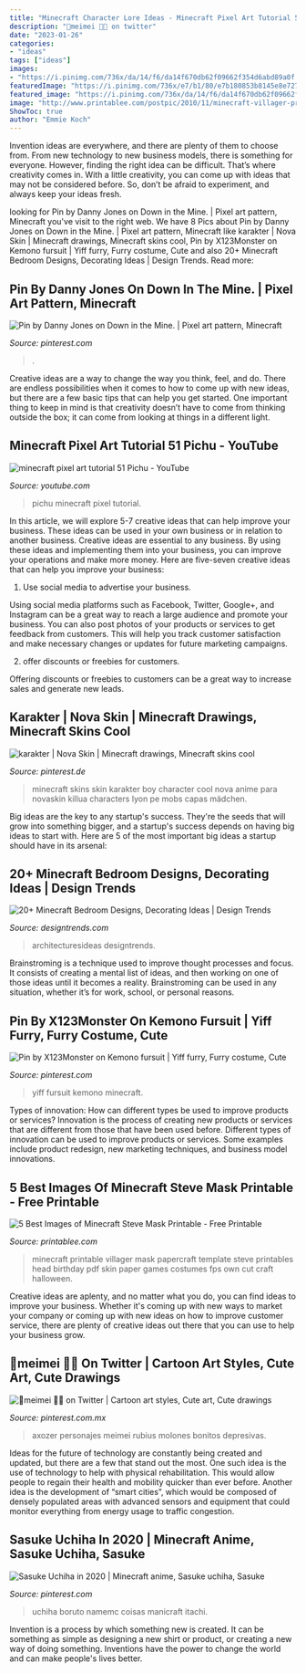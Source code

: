 ```yaml
---
title: "Minecraft Character Lore Ideas - Minecraft Pixel Art Tutorial 51 Pichu"
description: "🍯meimei 🍃🌻 on twitter"
date: "2023-01-26"
categories:
- "ideas"
tags: ["ideas"]
images:
- "https://i.pinimg.com/736x/da/14/f6/da14f670db62f09662f354d6abd89a0f.jpg"
featuredImage: "https://i.pinimg.com/736x/e7/b1/80/e7b180853b8145e8e72768b10ba5b159.jpg"
featured_image: "https://i.pinimg.com/736x/da/14/f6/da14f670db62f09662f354d6abd89a0f.jpg"
image: "http://www.printablee.com/postpic/2010/11/minecraft-villager-printable-mask_134767.jpg"
ShowToc: true
author: "Emmie Koch"
---
```



Invention ideas are everywhere, and there are plenty of them to choose from. From new technology to new business models, there is something for everyone. However, finding the right idea can be difficult. That’s where creativity comes in. With a little creativity, you can come up with ideas that may not be considered before. So, don’t be afraid to experiment, and always keep your ideas fresh.

	

		
looking for Pin by Danny Jones on Down in the Mine. | Pixel art pattern, Minecraft you've visit to the right web. We have 8 Pics about Pin by Danny Jones on Down in the Mine. | Pixel art pattern, Minecraft like karakter | Nova Skin | Minecraft drawings, Minecraft skins cool, Pin by X123Monster on Kemono fursuit | Yiff furry, Furry costume, Cute and also 20+ Minecraft Bedroom Designs, Decorating Ideas | Design Trends. Read more:
		
    
## Pin By Danny Jones On Down In The Mine. | Pixel Art Pattern, Minecraft

<img loading=lazy src="https://i.pinimg.com/736x/92/38/f3/9238f39702197b0be4c21f28b931521b--minecraft-templates-minecraft-pixel-art.jpg" onerror="this.onerror=null;this.src='https://tse4.mm.bing.net/th?id=OIP.rq3FZH3tbYbbcTH7Ltr5lAHaNJ&amp;pid=15.1';" alt="Pin by Danny Jones on Down in the Mine. | Pixel art pattern, Minecraft">

_Source: pinterest.com_

>. 

	

Creative ideas are a way to change the way you think, feel, and do. There are endless possibilities when it comes to how to come up with new ideas, but there are a few basic tips that can help you get started. One important thing to keep in mind is that creativity doesn’t have to come from thinking outside the box; it can come from looking at things in a different light.

    
## Minecraft Pixel Art Tutorial 51 Pichu - YouTube

<img loading=lazy src="http://i.ytimg.com/vi/uMvXtMW45mI/maxresdefault.jpg" onerror="this.onerror=null;this.src='https://tse4.mm.bing.net/th?id=OIP.eUeaquNcmcrjzOZ5uWUk9gHaEK&amp;pid=15.1';" alt="minecraft pixel art tutorial 51 Pichu - YouTube">

_Source: youtube.com_

>pichu minecraft pixel tutorial. 

	

In this article, we will explore 5-7 creative ideas that can help improve your business. These ideas can be used in your own business or in relation to another business.
Creative ideas are essential to any business. By using these ideas and implementing them into your business, you can improve your operations and make more money. Here are five-seven creative ideas that can help you improve your business:
1. Use social media to advertise your business.

Using social media platforms such as Facebook, Twitter, Google+, and Instagram can be a great way to reach a large audience and promote your business. You can also post photos of your products or services to get feedback from customers. This will help you track customer satisfaction and make necessary changes or updates for future marketing campaigns.

2. offer discounts or freebies for customers.

Offering discounts or freebies to customers can be a great way to increase sales and generate new leads.

    
## Karakter | Nova Skin | Minecraft Drawings, Minecraft Skins Cool

<img loading=lazy src="https://i.pinimg.com/736x/11/74/46/11744621c1299220b57d49f8417140bf.jpg" onerror="this.onerror=null;this.src='https://tse2.mm.bing.net/th?id=OIP.lI6H9AIdCbNY8boyloMgXgAAAA&amp;pid=15.1';" alt="karakter | Nova Skin | Minecraft drawings, Minecraft skins cool">

_Source: pinterest.de_

>minecraft skins skin karakter boy character cool nova anime para novaskin killua characters lyon pe mobs capas mädchen. 

	

Big ideas are the key to any startup's success. They're the seeds that will grow into something bigger, and a startup's success depends on having big ideas to start with. Here are 5 of the most important big ideas a startup should have in its arsenal: 

    
## 20+ Minecraft Bedroom Designs, Decorating Ideas | Design Trends

<img loading=lazy src="https://images.designtrends.com/wp-content/uploads/2015/10/11110046/Minecraft-Doubt-Bedroom-Design.png" onerror="this.onerror=null;this.src='https://tse3.mm.bing.net/th?id=OIP.2T2MRXs8E42wgV-5M0KRQAHaD9&amp;pid=15.1';" alt="20+ Minecraft Bedroom Designs, Decorating Ideas | Design Trends">

_Source: designtrends.com_

>architecturesideas designtrends. 

	

Brainstroming is a technique used to improve thought processes and focus. It consists of creating a mental list of ideas, and then working on one of those ideas until it becomes a reality. Brainstroming can be used in any situation, whether it’s for work, school, or personal reasons.

    
## Pin By X123Monster On Kemono Fursuit | Yiff Furry, Furry Costume, Cute

<img loading=lazy src="https://i.pinimg.com/736x/e7/b1/80/e7b180853b8145e8e72768b10ba5b159.jpg" onerror="this.onerror=null;this.src='https://tse1.mm.bing.net/th?id=OIP.Vgb_k3JSkfgrh3u4NqPITAHaNL&amp;pid=15.1';" alt="Pin by X123Monster on Kemono fursuit | Yiff furry, Furry costume, Cute">

_Source: pinterest.com_

>yiff fursuit kemono minecraft. 

	

Types of innovation: How can different types be used to improve products or services?
Innovation is the process of creating new products or services that are different from those that have been used before. Different types of innovation can be used to improve products or services. Some examples include product redesign, new marketing techniques, and business model innovations.

    
## 5 Best Images Of Minecraft Steve Mask Printable - Free Printable

<img loading=lazy src="http://www.printablee.com/postpic/2010/11/minecraft-villager-printable-mask_134767.jpg" onerror="this.onerror=null;this.src='https://tse3.mm.bing.net/th?id=OIP.I036Q-lgHdS308sog06ESQHaKe&amp;pid=15.1';" alt="5 Best Images of Minecraft Steve Mask Printable - Free Printable">

_Source: printablee.com_

>minecraft printable villager mask papercraft template steve printables head birthday pdf skin paper games costumes fps own cut craft halloween. 

	

Creative ideas are aplenty, and no matter what you do, you can find ideas to improve your business. Whether it's coming up with new ways to market your company or coming up with new ideas on how to improve customer service, there are plenty of creative ideas out there that you can use to help your business grow.

    
## 🍯meimei 🍃🌻 On Twitter | Cartoon Art Styles, Cute Art, Cute Drawings

<img loading=lazy src="https://i.pinimg.com/736x/da/14/f6/da14f670db62f09662f354d6abd89a0f.jpg" onerror="this.onerror=null;this.src='https://tse2.mm.bing.net/th?id=OIP.sTOeDKoodpmV9Ai3DlUWRAHaKQ&amp;pid=15.1';" alt="🍯meimei 🍃🌻 on Twitter | Cartoon art styles, Cute art, Cute drawings">

_Source: pinterest.com.mx_

>axozer personajes meimei rubius molones bonitos depresivas. 

	

Ideas for the future of technology are constantly being created and updated, but there are a few that stand out the most. One such idea is the use of technology to help with physical rehabilitation. This would allow people to regain their health and mobility quicker than ever before. Another idea is the development of “smart cities”, which would be composed of densely populated areas with advanced sensors and equipment that could monitor everything from energy usage to traffic congestion.

    
## Sasuke Uchiha In 2020 | Minecraft Anime, Sasuke Uchiha, Sasuke

<img loading=lazy src="https://i.pinimg.com/736x/e4/42/20/e44220adad59079c1771a2b0d7d88c6c.jpg" onerror="this.onerror=null;this.src='https://tse1.mm.bing.net/th?id=OIP._0-XSuQqccWPQUZkUJBw3AAAAA&amp;pid=15.1';" alt="Sasuke Uchiha in 2020 | Minecraft anime, Sasuke uchiha, Sasuke">

_Source: pinterest.com_

>uchiha boruto namemc coisas manicraft itachi. 

	

Invention is a process by which something new is created. It can be something as simple as designing a new shirt or product, or creating a new way of doing something. Inventions have the power to change the world and can make people's lives better.

